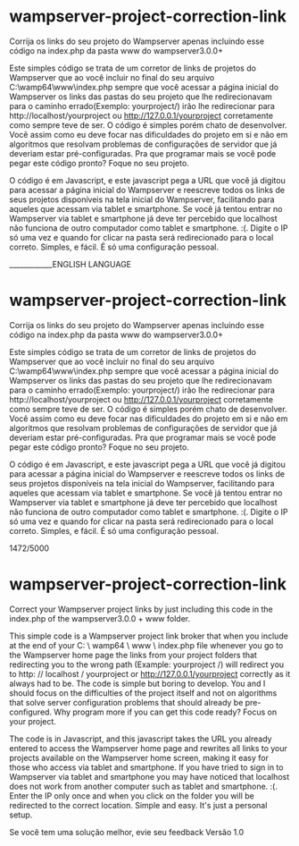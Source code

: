 # wampserver-project-correction-link
Corrija os links do seu projeto do Wampserver apenas incluindo esse código na index.php da pasta www do wampserver3.0.0+

Este simples código se trata de um corretor de links de projetos do Wampserver que ao você incluir no final do seu arquivo C:\wamp64\www\index.php sempre que você acessar a página inicial do Wampserver os links das pastas do seu projeto que lhe redirecionavam para o caminho errado(Exemplo: yourproject/) irão lhe redirecionar para http://localhost/yourproject ou http://127.0.0.1/yourproject corretamente como sempre teve de ser. O código é simples porém chato de desenvolver. Você assim como eu deve focar nas dificuldades do projeto em si e não em algoritmos que resolvam problemas de configurações de servidor que já deveriam estar pré-configuradas. Pra que programar mais se você pode pegar este código pronto? Foque no seu projeto. 


O código é em Javascript, e este javascript pega a URL que você já digitou para acessar a página inicial do Wampserver e reescreve todos os links de seus projetos disponíveis na tela inicial do Wampserver, facilitando para aqueles que acessam via tablet e smartphone. Se você já tentou entrar no Wampserver via tablet e smartphone já deve ter percebido que localhost não funciona de outro computador como tablet e smartphone. :(. Digite o IP só uma vez e quando for clicar na pasta será redirecionado para o local correto. Simples, e fácil. É só uma configuração pessoal.


____________ENGLISH LANGUAGE


# wampserver-project-correction-link
Corrija os links do seu projeto do Wampserver apenas incluindo esse código na index.php da pasta www do wampserver3.0.0+

Este simples código se trata de um corretor de links de projetos do Wampserver que ao você incluir no final do seu arquivo C:\wamp64\www\index.php sempre que você acessar a página inicial do Wampserver os links das pastas do seu projeto que lhe redirecionavam para o caminho errado(Exemplo: yourproject/) irão lhe redirecionar para http://localhost/yourproject ou http://127.0.0.1/yourproject corretamente como sempre teve de ser. O código é simples porém chato de desenvolver. Você assim como eu deve focar nas dificuldades do projeto em si e não em algoritmos que resolvam problemas de configurações de servidor que já deveriam estar pré-configuradas. Pra que programar mais se você pode pegar este código pronto? Foque no seu projeto. 


O código é em Javascript, e este javascript pega a URL que você já digitou para acessar a página inicial do Wampserver e reescreve todos os links de seus projetos disponíveis na tela inicial do Wampserver, facilitando para aqueles que acessam via tablet e smartphone. Se você já tentou entrar no Wampserver via tablet e smartphone já deve ter percebido que localhost não funciona de outro computador como tablet e smartphone. :(. Digite o IP só uma vez e quando for clicar na pasta será redirecionado para o local correto. Simples, e fácil. É só uma configuração pessoal.

1472/5000
# wampserver-project-correction-link
Correct your Wampserver project links by just including this code in the index.php of the wampserver3.0.0 + www folder.

This simple code is a Wampserver project link broker that when you include at the end of your C: \ wamp64 \ www \ index.php file whenever you go to the Wampserver home page the links from your project folders that redirecting you to the wrong path (Example: yourproject /) will redirect you to http: // localhost / yourproject or http://127.0.0.1/yourproject correctly as it always had to be. The code is simple but boring to develop. You and I should focus on the difficulties of the project itself and not on algorithms that solve server configuration problems that should already be pre-configured. Why program more if you can get this code ready? Focus on your project.


The code is in Javascript, and this javascript takes the URL you already entered to access the Wampserver home page and rewrites all links to your projects available on the Wampserver home screen, making it easy for those who access via tablet and smartphone. If you have tried to sign in to Wampserver via tablet and smartphone you may have noticed that localhost does not work from another computer such as tablet and smartphone. :(. Enter the IP only once and when you click on the folder you will be redirected to the correct location. Simple and easy. It's just a personal setup.

Se você tem uma solução melhor, evie seu feedback 
Versão 1.0

